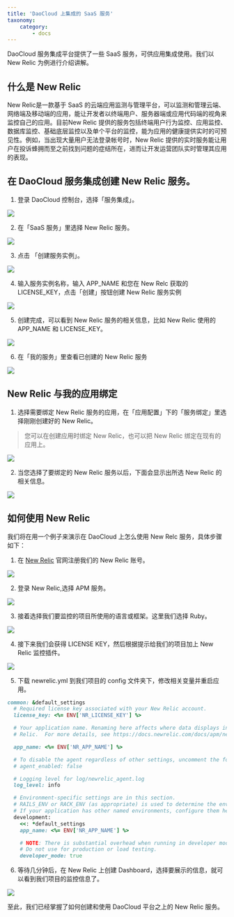 ```yaml
---
title: 'DaoCloud 上集成的 SaaS 服务'
taxonomy:
    category:
        - docs
---
```


DaoCloud 服务集成平台提供了一些 SaaS 服务，可供应用集成使用。我们以 New Relic 为例进行介绍讲解。

## 什么是 New Relic

New Relic是一款基于 SaaS 的云端应用监测与管理平台，可以监测和管理云端、网络端及移动端的应用，能让开发者以终端用户、服务器端或应用代码端的视角来监控自己的应用。目前New Relic 提供的服务包括终端用户行为监控、应用监控、数据库监控、基础底层监控以及单个平台的监控，能为应用的健康提供实时的可预见性。例如，当出现大量用户无法登录帐号时，New Relic 提供的实时服务能让用户在投诉蜂拥而至之前找到问题的症结所在，进而让开发运营团队实时管理其应用的表现。

## 在 DaoCloud 服务集成创建 New Relic 服务。

1. 登录 DaoCloud 控制台，选择「服务集成」。

  ![](0.png)

2. 在「SaaS 服务」里选择 New Relic 服务。

  ![](2.png)

3. 点击 「创建服务实例」。

  ![](3.png)

4. 输入服务实例名称，输入 APP_NAME 和您在 New Relc 获取的 LICENSE_KEY，点击「创建」按钮创建 New Relic 服务实例

  ![](4.png)

5. 创建完成，可以看到 New Relic 服务的相关信息，比如 New Relic 使用的 APP_NAME 和 LICENSE_KEY。

  ![](5.png)

6. 在「我的服务」里查看已创建的 New Relic 服务

  ![](6.png)

## New Relic 与我的应用绑定

1. 选择需要绑定 New Relic 服务的应用，在「应用配置」下的「服务绑定」里选择刚刚创建好的 New Relic。

  > 您可以在创建应用时绑定 New Relic，也可以把 New Relic 绑定在现有的应用上。

  ![](7.png)

2. 当您选择了要绑定的 New Relic 服务以后，下面会显示出所选 New Relic 的相关信息。

  ![](8.png)

## 如何使用 New Relic
我们将在用一个例子来演示在 DaoCloud 上怎么使用 New Relc 服务，具体步骤如下：

1. 在 [New Relic](https://newrelic.com/) 官网注册我们的 New Relic 账号。

  ![](1.png)

2. 登录 New Relic,选择 APM 服务。

  ![](9.png)

3. 接着选择我们要监控的项目所使用的语言或框架。这里我们选择 Ruby。

  ![](10.png)

4. 接下来我们会获得 LICENSE KEY，然后根据提示给我们的项目加上 New Relic 监控插件。

  ![](11.png)

5. 下载 newrelic.yml 到我们项目的 config 文件夹下，修改相关变量并重启应用。

```ruby
common: &default_settings
  # Required license key associated with your New Relic account.
  license_key: <%= ENV['NR_LICENSE_KEY'] %>

  # Your application name. Renaming here affects where data displays in New
  # Relic.  For more details, see https://docs.newrelic.com/docs/apm/new-relic-apm/maintenance/renaming-applications

  app_name: <%= ENV['NR_APP_NAME'] %>

  # To disable the agent regardless of other settings, uncomment the following:
  # agent_enabled: false

  # Logging level for log/newrelic_agent.log
  log_level: info

  # Environment-specific settings are in this section.
  # RAILS_ENV or RACK_ENV (as appropriate) is used to determine the environment.
  # If your application has other named environments, configure them here.
  development:
    <<: *default_settings
    app_name: <%= ENV['NR_APP_NAME'] %>

    # NOTE: There is substantial overhead when running in developer mode.
    # Do not use for production or load testing.
    developer_mode: true
```

6. 等待几分钟后，在 New Relic 上创建 Dashboard，选择要展示的信息，就可以看到我们项目的监控信息了。

  ![](14.png)

至此，我们已经掌握了如何创建和使用 DaoCloud 平台之上的 New Relic 服务。
